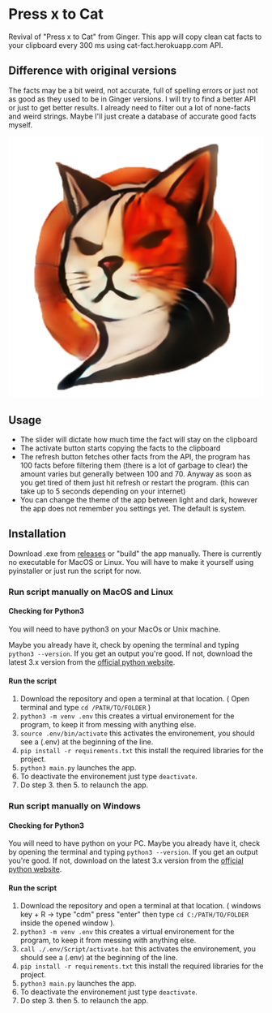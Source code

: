 
# Press x to Cat
Revival of "Press x to Cat" from Ginger. This app will copy clean cat facts to your clipboard every 300 ms using cat-fact.herokuapp.com API. 
## Difference with original versions
The facts may be a bit weird, not accurate, full of spelling errors or just not as good as they used to be in Ginger versions. I will try to find a better API or just to get better results. I already need to filter out a lot of none-facts and weird strings. Maybe I'll just create a database of accurate good facts myself.

![alt text](https://github.com/nexuma/pressxtocat/blob/main/logo.png?raw=true)
## Usage

- The slider will dictate how much time the fact will stay on the clipboard
- The activate button starts copying the facts to the clipboard
- The refresh button fetches other facts from the API, the program has 100 facts before filtering them (there is a lot of garbage to clear) the amount varies but generally between 100 and 70. Anyway as soon as you get tired of them just hit refresh or restart the program. (this can take up to 5 seconds depending on your internet)
- You can change the theme of the app between light and dark, however the app does not remember you settings yet. The default is system.
## Installation
Download .exe from [releases](https://github.com/nexuma/pressxtocat/releases/tag/stable) or "build" the app manually.
There is currently no executable for MacOS or Linux. You will have to make it yourself using pyinstaller or just run the script for now.


### Run script manually on MacOS and Linux
#### Checking for Python3
You will need to have python3 on your MacOs or Unix machine. 

Maybe you already have it, check by opening the terminal and typing ```python3 --version```. If you get an output you're good. If not, download the latest 3.x version from the [official python website](https://www.python.org/downloads/).
#### Run the script
1. Download the repository and open a terminal at that location. ( Open terminal and type ```cd /PATH/TO/FOLDER``` )
2. ```python3 -m venv .env``` this creates a virtual environement for the program, to keep it from messing with anything else.
3. ```source .env/bin/activate``` this activates the environement, you should see a (.env) at the beginning of the line.
4. ```pip install -r requirements.txt``` this install the required libraries for the project.
5. ```python3 main.py``` launches the app.
6. To deactivate the environement just type ```deactivate```.
7. Do step 3. then 5. to relaunch the app.

### Run script manually on Windows 
#### Checking for Python3
You will need to have python on your PC. Maybe you already have it, check by opening the terminal and typing ```python3 --version```. If you get an output you're good. If not, download on the latest 3.x version from the [official python website](https://www.python.org/downloads/).
#### Run the script
1. Download the repository and open a terminal at that location. ( windows key + R -> type "cdm" press "enter" then type ```cd C:/PATH/TO/FOLDER``` inside the opened window ).
2. ```python3 -m venv .env``` this creates a virtual environement for the program, to keep it from messing with anything else.
3. ```call ./.env/Script/activate.bat``` this activates the environement, you should see a (.env) at the beginning of the line.
4. ```pip install -r requirements.txt``` this install the required libraries for the project.
5. ```python3 main.py``` launches the app.
6. To deactivate the environement just type ```deactivate```.
7. Do step 3. then 5. to relaunch the app.


